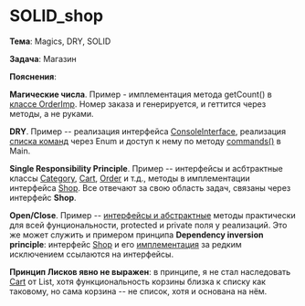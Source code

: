# SOLID_shop
**Тема**: Magics, DRY, SOLID

**Задача**: Магазин

**Пояснения**:

**Магические числа**. Пример - имплементация метода getCount() в [классе OrderImp](https://github.com/bojark/JavaPatternsHomework4/blob/fd526c0d2408f85351f56067d903840f3b6ba162/src/main/java/classes/OrderImp.java#L11). Номер заказа и генерируется, и геттится через методы, а не руками.

**DRY**. Пример -- реализация интерфейса [ConsoleInterface](https://github.com/Dmitry1402/SOLID_shop/blob/main/src/classes/ConsoleInterfaceImp.java#L1-L33), реализация [списка команд](https://github.com/Dmitry1402/SOLID_shop/blob/main/src/classes/Commands.java) через Enum и доступ к нему по методу [commands()](https://github.com/Dmitry1402/SOLID_shop/blob/2efe24bbab04c06900f8ecadd0d301fb868f58f0/src/classes/Main.java#L80) в Main.

**Single Responsibility Principle**. Пример -- интерфейсы и асбтрактные классы [Category](https://github.com/Dmitry1402/SOLID_shop/blob/main/src/abstracts/Category.java), [Cart](https://github.com/Dmitry1402/SOLID_shop/blob/main/src/abstracts/Cart.java), [Order](https://github.com/Dmitry1402/SOLID_shop/blob/main/src/abstracts/Order.java) и т.д., методы в имплементации интерфейса [Shop](https://github.com/Dmitry1402/SOLID_shop/blob/main/src/abstracts/Shop.java). Все отвечают за свою область задач, связаны через интерфейс **Shop**.

**Open/Close**. Пример -- [интерфейсы и абстрактные](https://github.com/Dmitry1402/SOLID_shop/tree/main/src/abstracts) методы практически для всей фунциональности, protected и private поля у реализаций. Это же может служить и примером принципа **Dependency inversion principle**: интерфейс [Shop](https://github.com/Dmitry1402/SOLID_shop/blob/main/src/abstracts/Shop.java) и его [имплементация](https://github.com/Dmitry1402/SOLID_shop/blob/main/src/classes/ShopImp.java) за редким исключением ссылаются на интерфейсы.

**Принцип Лисков явно не выражен**: в принципе, я не стал наследовать [Cart](https://github.com/Dmitry1402/SOLID_shop/blob/main/src/abstracts/Cart.java) от List, хотя функциональность корзины близка к списку как таковому, но сама корзина -- не список, хотя и основана на нём.
